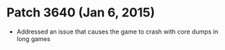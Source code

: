 # Patch 3640 (Jan 6, 2015)

- Addressed an issue that causes the game to crash with core dumps in long games
